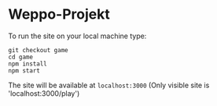 # Weppo-Projekt

To run the site on your local machine type:
```
git checkout game
cd game
npm install
npm start
```
The site will be available at `localhost:3000`
(Only visible site is 'localhost:3000/play')

